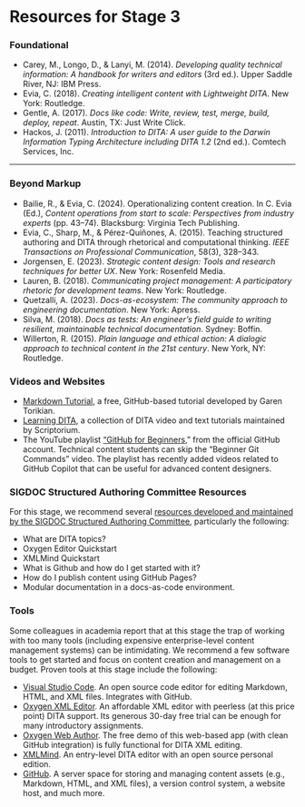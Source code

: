 # Resources for Stage 3

### Foundational
- Carey, M., Longo, D., & Lanyi, M. (2014). *Developing quality technical information: A handbook for writers and editors* (3rd ed.). Upper Saddle River, NJ: IBM Press.  
- Evia, C. (2018). *Creating intelligent content with Lightweight DITA*. New York: Routledge.  
- Gentle, A. (2017). *Docs like code: Write, review, test, merge, build, deploy, repeat*. Austin, TX: Just Write Click.  
- Hackos, J. (2011). *Introduction to DITA: A user guide to the Darwin Information Typing Architecture including DITA 1.2* (2nd ed.). Comtech Services, Inc.  

---

### Beyond Markup
- Bailie, R., & Evia, C. (2024). Operationalizing content creation. In C. Evia (Ed.), *Content operations from start to scale: Perspectives from industry experts* (pp. 43–74). Blacksburg: Virginia Tech Publishing.  
- Evia, C., Sharp, M., & Pérez-Quiñones, A. (2015). Teaching structured authoring and DITA through rhetorical and computational thinking. *IEEE Transactions on Professional Communication*, 58(3), 328–343.  
- Jorgensen, E. (2023). *Strategic content design: Tools and research techniques for better UX*. New York: Rosenfeld Media.  
- Lauren, B. (2018). *Communicating project management: A participatory rhetoric for development teams*. New York: Routledge.  
- Quetzalli, A. (2023). *Docs-as-ecosystem: The community approach to engineering documentation*. New York: Apress.  
- Silva, M. (2018). *Docs as tests: An engineer’s field guide to writing resilient, maintainable technical documentation*. Sydney: Boffin.
- Willerton, R. (2015). *Plain language and ethical action: A dialogic approach to technical content in the 21st century*. New York, NY: Routledge.  


### Videos and Websites
- [Markdown Tutorial](https://www.markdowntutorial.com/), a free, GitHub-based tutorial developed by Garen Torikian.
- [Learning DITA](https://learningdita.com/), a collection of DITA video and text tutorials maintained by Scriptorium.
- The YouTube playlist [“GitHub for Beginners](https://www.youtube.com/playlist?list=PL0lo9MOBetEFcp4SCWinBdpml9B2U25-f),” from the official GitHub account. Technical content students can skip the “Beginner Git Commands” video. The playlist has recently added videos related to GitHub Copilot that can be useful for advanced content designers.

### SIGDOC Structured Authoring Committee Resources
For this stage, we recommend several [resources developed and maintained by the S﻿IGDOC Structured Authoring Committee](https://www.acm-sigdoc-structured.org/1-curriculum-resources.html), particularly the following:

- What are DITA topics?
- Oxygen Editor Quickstart
- XMLMind Quickstart
- What is Github and how do I get started with it?
- How do I publish content using GitHub Pages?
- Modular documentation in a docs-as-code environment.

### Tools
Some colleagues in academia report that at this stage the trap of working with too many tools (including expensive enterprise-level content management systems) can be intimidating. We recommend a few software tools to get started and focus on content creation and management on a budget. Proven tools at this stage include the following:

- [Visual Studio Code](https://code.visualstudio.com/). An open source code editor for editing Markdown, HTML, and XML files. Integrates with GitHub.
- [Oxygen XML Editor](https://www.oxygenxml.com/). An affordable XML editor with peerless (at this price point) DITA support. Its generous 30-day free trial can be enough for many introductory assignments.
- [Oxygen Web Author](https://www.oxygenxml.com/xml_web_author.html). The free demo of this web-based app (with clean GitHub integration) is fully functional for DITA XML editing.
- [XMLMind](https://www.xmlmind.com/). An entry-level DITA editor with an open source personal edition. 
- [GitHub](https://github.com/). A server space for storing and managing content assets (e.g., Markdown, HTML, and XML files), a version control system, a website host, and much more. 
